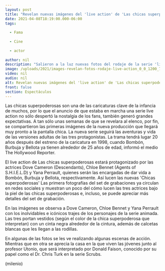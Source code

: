 ```yaml
---
layout: post
title: "Revelan nuevas imágenes del 'live action' de 'Las chicas superpoderosas'; así lucen"
date: 2021-04-08T18:19:00.000-06:00
tags:
  
  - Fama
  
  - Cine
  
  - actor
  
author: nil
description: "Salieron a la luz nuevas fotos del rodaje de la serie 'live action' en las que se observa a las actrices que darán vida a las chicas superpoderosas portar los icónicos trajes. "
image: /uploads/2021/images-revelan-fotos-rodaje-live-action_0_0_1200_747.jpg
video: nil
audio: nil
alt: Revelan nuevas imágenes del 'live action' de 'Las chicas superpoderosas'; así lucen
front: false
section: Espectáculos
---
```


Las chicas superpoderosas son una de las caricaturas clave de la infancia de muchos, por lo que el anuncio de que estaba en marcha una serie live action no sólo despertó la nostalgia de los fans, también generó grandes expectativas. A tan sólo unas semanas de que se revelara al elenco, por fin, se compartieron las primeras imágenes de la nueva producción que llegará muy pronto a la pantalla chica.  La nueva serie seguirá las aventuras y vida de las versiones adultas de las tres protagonistas. La trama tendrá lugar 20 años después del estreno de la caricatura en 1998, cuando Bombón, Burbuja y Bellota ya tienen alrededor de 25 años de edad, informó el medio The Hollywood Reporter. 

El live action de Las chicas superpoderosas estará protagonizado por las actrices Dove Cameron (Descendants), Chloe Bennet (Agents of S.H.I.E.L.D) y Yana Perrault, quienes serán las encargadas de dar vida a Bombón, Burbuja y Bellota, respectivamente.  Así lucen las nuevas 'Chicas superpoderosas' Las primera fotografías del set de grabaciones ya circulan en redes sociales y muestran un poco del cómo lucen las tres actrices bajo la piel de las chicas superpoderosas e, incluso, se puede apreciar más detalles del set de grabación. 

En las imágenes se observa a Dove Cameron, Chloe Bennet y Yana Perrault con los inolvidables e icónicos trajes de los personajes de la serie animada. Las tres portan vestidos (según el color de la chica superpoderosa que interpretan) con un cinta negra alrededor de la cintura, además de calcetas blancas que les llegan a las rodillas.  

En algunas de las fotos se les ve realizando algunas escenas de acción. Mientras que en otra se aprecia la casa en la que viven las jóvenes junto al profesor Utonio, que será interpretado por Donald Faison, conocido por su papel como el Dr. Chris Turk en la serie Scrubs.  

(milenio)